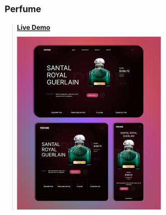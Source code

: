 # Perfume
> ## [Live Demo](https://rifattasneem.github.io/perfume/)
> ![Mockup image](https://github.com/rifattasneem/perfume/blob/c1f2807040bd05c4852f6ebb5d4e4b16d7ef46eb/perfume-mockup.png)

